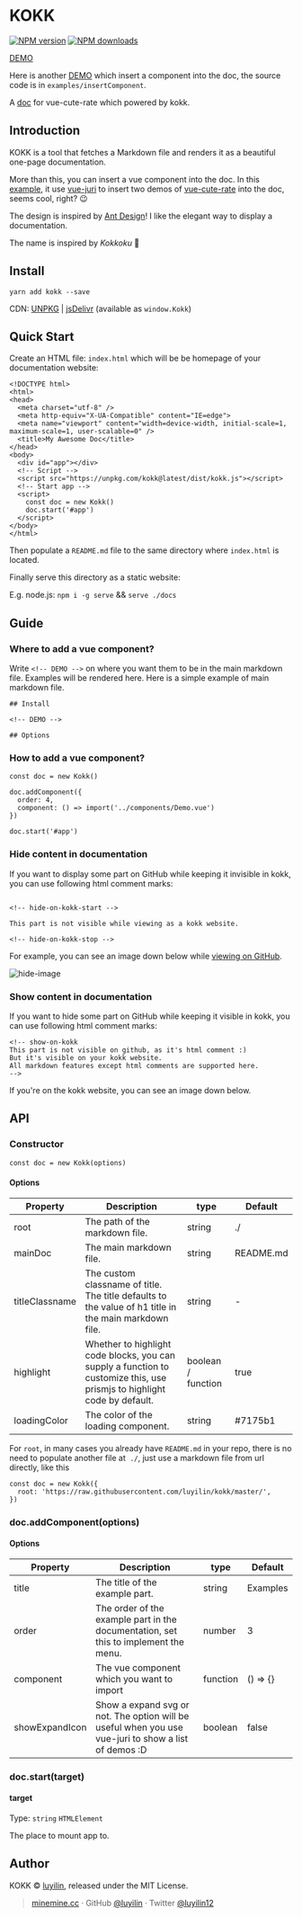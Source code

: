 # KOKK

[![NPM version](https://img.shields.io/npm/v/kokk.svg?style=flat)](https://npmjs.com/package/kokk) [![NPM downloads](https://img.shields.io/npm/dm/kokk.svg?style=flat)](https://npmjs.com/package/kokk) 

[DEMO](https://luyilin.github.io/kokk/)

Here is another [DEMO](https://kokk.netlify.com/) which insert a component into the doc, the source code is in ```examples/insertComponent```.

<!-- show-on-kokk
[Github](https://github.com/luyilin/kokk)
-->

A [doc](https://vue-cute-rate.netlify.com) for vue-cute-rate which powered by kokk.

## Introduction

KOKK is a tool that fetches a Markdown file and renders it as a beautiful one-page documentation.

More than this, you can insert a vue component into the doc. In this [example](https://vue-cute-rate.netlify.com), it use [vue-juri](https://github.com/luyilin/vue-juri) to insert two demos of [vue-cute-rate](https://github.com/luyilin/vue-cute-rate) into the doc, seems cool, right? 😉

The design is inspired by [Ant Design](https://ant.design/components/rate/)! I like the elegant way to display a documentation.

The name is inspired by *Kokkoku* 💃

## Install

```
yarn add kokk --save
```

CDN: [UNPKG](https://unpkg.com/kokk/) | [jsDelivr](https://cdn.jsdelivr.net/npm/kokk/) (available as `window.Kokk`)

## Quick Start

Create an HTML file: `index.html` which will be be homepage of your documentation website:

```
<!DOCTYPE html>
<html>
<head>
  <meta charset="utf-8" />
  <meta http-equiv="X-UA-Compatible" content="IE=edge">
  <meta name="viewport" content="width=device-width, initial-scale=1, maximum-scale=1, user-scalable=0" />
  <title>My Awesome Doc</title>
</head>
<body>
  <div id="app"></div>
  <!-- Script -->
  <script src="https://unpkg.com/kokk@latest/dist/kokk.js"></script>
  <!-- Start app -->
  <script>
    const doc = new Kokk()
    doc.start('#app')
  </script>
</body>
</html>
```

Then populate a `README.md` file to the same directory where `index.html` is located.

Finally serve this directory as a static website:

E.g. node.js: `npm i -g serve` && `serve ./docs`

## Guide

### Where to add a vue component?

Write `<!-- DEMO -->` on where you want them to be in the main markdown file. Examples will be rendered here. Here is a simple example of main markdown file.

```
## Install

<!-- DEMO -->

## Options

```

### How to add a vue component?

```
const doc = new Kokk()

doc.addComponent({
  order: 4,
  component: () => import('../components/Demo.vue')
})

doc.start('#app')
```

### Hide content in documentation

If you want to display some part on GitHub while keeping it invisible in kokk, you can use following html comment marks:

```

<!-- hide-on-kokk-start -->

This part is not visible while viewing as a kokk website.

<!-- hide-on-kokk-stop -->

```

For example, you can see an image down below while [viewing on GitHub](https://github.com/luyilin/kokk#hide-content-in-documentation).

<!-- hide-on-kokk-start -->

![hide-image](https://wx4.sinaimg.cn/mw690/a2117cdbly1fplz04usrhj20go09d45v.jpg)

<!-- hide-on-kokk-stop -->

### Show content in documentation

If you want to hide some part on GitHub while keeping it visible in kokk, you can use following html comment marks:

```
<!-- show-on-kokk
This part is not visible on github, as it's html comment :)
But it's visible on your kokk website.
All markdown features except html comments are supported here.
-->
```

If you're on the kokk website, you can see an image down below.

<!-- show-on-kokk
![hide-image](https://wx4.sinaimg.cn/mw690/a2117cdbly1fplz04usrhj20go09d45v.jpg)
-->

<!-- DEMO -->

## API

### Constructor

```
const doc = new Kokk(options)
```

#### Options

| Property | Description | type | Default |
| -------- | ----------- | ---- | ------- |
| root | The path of the markdown file. | string | ./ |
| mainDoc | The main markdown file. | string | README.md |
| titleClassname | The custom classname of title. The title defaults to the value of h1 title in the main markdown file. | string | - |
| highlight | Whether to highlight code blocks, you can supply a function to customize this, use prismjs to highlight code by default. | boolean / function | true |
| loadingColor | The color of the loading component. | string | #7175b1 |

For ```root```, in many cases you already have ```README.md``` in your repo, there is no need to populate another file at  ```./```, just use a markdown file from url directly, like this
```
const doc = new Kokk({
  root: 'https://raw.githubusercontent.com/luyilin/kokk/master/',
})
```

### doc.addComponent(options)

#### Options

| Property | Description | type | Default |
| -------- | ----------- | ---- | ------- |
| title | The title of the example part. | string | Examples |
| order | The order of the example part in the documentation, set this to implement the menu. | number | 3 |
| component | The vue component which you want to import | function | () => {} |
| showExpandIcon | Show a expand svg or not. The option will be useful when you use vue-juri to show a list of demos :D | boolean | false |

### doc.start(target)

#### target

Type: `string` `HTMLElement`

The place to mount app to.

## Author

KOKK &copy; [luyilin](https://github.com/luyilin), released under the MIT License.

> [minemine.cc](https://minemine.cc) · GitHub [@luyilin](https://github.com/luyilin) · Twitter [@luyilin12](https://twitter.com/luyilin12)
